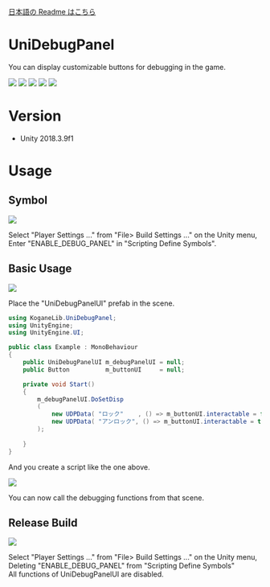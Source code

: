 [日本語の Readme はこちら](https://github.com/baba-s/uni-debug-panel/blob/master/README_JP.md)  

# UniDebugPanel

You can display customizable buttons for debugging in the game.  

[![](https://img.shields.io/github/release/baba-s/uni-debug-panel.svg?label=latest%20version)](https://github.com/baba-s/uni-debug-panel/releases)
[![](https://img.shields.io/github/release-date/baba-s/uni-debug-panel.svg)](https://github.com/baba-s/uni-debug-panel/releases)
![](https://img.shields.io/badge/Unity-2018.3%2B-red.svg)
![](https://img.shields.io/badge/.NET-4.x%2B-orange.svg)
[![](https://img.shields.io/github/license/baba-s/uni-debug-panel.svg)](https://github.com/baba-s/uni-debug-panel/blob/master/LICENSE)

# Version

- Unity 2018.3.9f1

# Usage

## Symbol

<img src="https://cdn-ak.f.st-hatena.com/images/fotolife/b/baba_s/20180805/20180805104628.png" />

Select "Player Settings ..." from "File> Build Settings ..." on the Unity menu,  
Enter "ENABLE_DEBUG_PANEL" in "Scripting Define Symbols".  

## Basic Usage

<img src="https://cdn-ak.f.st-hatena.com/images/fotolife/b/baba_s/20180805/20180805104734.png" />

Place the "UniDebugPanelUI" prefab in the scene.  

```cs
using KoganeLib.UniDebugPanel;
using UnityEngine;
using UnityEngine.UI;

public class Example : MonoBehaviour
{
    public UniDebugPanelUI m_debugPanelUI = null;
    public Button          m_buttonUI     = null;

    private void Start()
    {
        m_debugPanelUI.DoSetDisp
        (
            new UDPData( "ロック"    , () => m_buttonUI.interactable = false ),
            new UDPData( "アンロック", () => m_buttonUI.interactable = true  )
        );
        
    }
}
```

And you create a script like the one above.  

<img src="https://cdn-ak.f.st-hatena.com/images/fotolife/b/baba_s/20180805/20180805105108.gif" />

You can now call the debugging functions from that scene.

## Release Build

<img src="https://cdn-ak.f.st-hatena.com/images/fotolife/b/baba_s/20180805/20180805110417.png" />

Select "Player Settings ..." from "File> Build Settings ..." on the Unity menu,  
Deleting "ENABLE_DEBUG_PANEL" from "Scripting Define Symbols"  
All functions of UniDebugPanelUI are disabled.  